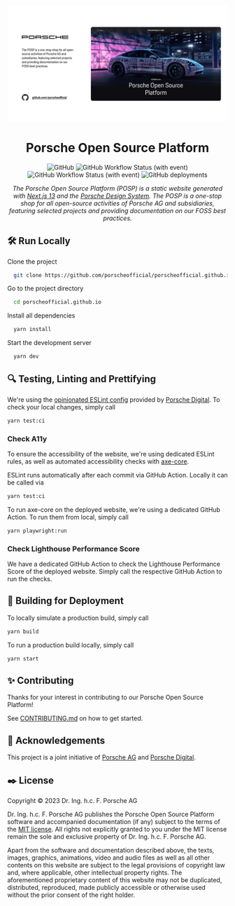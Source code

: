 <div align="center">
  <a target="_blank" rel="noopener noreferrer" href="https://opensource.porsche.com">
    <img src="https://github.com/porscheofficial/porscheofficial.github.io/blob/dd4b80e2eb5bab6c8fd9478220050e9ce6a0217f/src/app/opengraph-image.jpg" alt="" width="600" />
  </a>
  
# Porsche Open Source Platform

![GitHub](https://img.shields.io/github/license/porscheofficial/porscheofficial.github.io)
![GitHub Workflow Status (with event)](https://img.shields.io/github/actions/workflow/status/porscheofficial/porscheofficial.github.io/oso-repolinter.yml?label=OSO%20Repolinter)
![GitHub Workflow Status (with event)](https://img.shields.io/github/actions/workflow/status/porscheofficial/porscheofficial.github.io/tests.yml?label=Automated%20Tests%20and%20Linting)
![GitHub deployments](https://img.shields.io/github/deployments/porscheofficial/porscheofficial.github.io/github-pages?label=GitHub%20Pages%20Deployment)

_The Porsche Open Source Platform (POSP) is a static website generated with [Next.js 13](https://nextjs.org/) and the [Porsche Design System](https://designsystem.porsche.com/v3/).
The POSP is a one-stop shop for all open-source activities of Porsche AG and subsidiaries, featuring selected projects and providing documentation on our FOSS best practices._

</div>

## 🛠️ Run Locally

Clone the project

```bash
  git clone https://github.com/porscheofficial/porscheofficial.github.io.git
```

Go to the project directory

```bash
  cd porscheofficial.github.io
```

Install all dependencies

```bash
  yarn install
```

Start the development server

```bash
  yarn dev
```

## 🔍 Testing, Linting and Prettifying

We're using the [opinionated ESLint config](https://github.com/porscheofficial/eslint-config-porschedigital) provided by [Porsche Digital](https://www.porsche.digital/). To check your local changes, simply call

```bash
yarn test:ci
```

### Check A11y

To ensure the accessibility of the website, we're using dedicated ESLint rules,
as well as automated accessibility checks with [axe-core](https://github.com/dequelabs/axe-core).

ESLint runs automatically after each commit via GitHub Action. Locally it can be called via

```bash
yarn test:ci
```

To run axe-core on the deployed website, we're using a dedicated GitHub Action.
To run them from local, simply call

```bash
yarn playwright:run
```

### Check Lighthouse Performance Score

We have a dedicated GitHub Action to check the Lighthouse Performance Score of the deployed website.
Simply call the respective GitHub Action to run the checks.

## 🏁 Building for Deployment

To locally simulate a production build, simply call

```bash
yarn build
```

To run a production build locally, simply call

```bash
yarn start
```

## ✨ Contributing

Thanks for your interest in contributing to our Porsche Open Source Platform!

See [CONTRIBUTING.md](./CONTRIBUTING.md) on how to get started.

## 🙌 Acknowledgements

This project is a joint initiative of [Porsche AG](https://www.porsche.com) and [Porsche Digital](https://www.porsche.digital/).

## ✒️ License

Copyright © 2023 Dr. Ing. h.c. F. Porsche AG

Dr. Ing. h.c. F. Porsche AG publishes the Porsche Open Source Platform software and accompanied documentation (if any) subject to the terms of the [MIT license](./LICENSE.md). All rights not explicitly granted to you under the MIT license remain the sole and exclusive property of Dr. Ing. h.c. F. Porsche AG.

Apart from the software and documentation described above, the texts, images, graphics, animations, video and audio files as well as all other contents on this website are subject to the legal provisions of copyright law and, where applicable, other intellectual property rights. The aforementioned proprietary content of this website may not be duplicated, distributed, reproduced, made publicly accessible or otherwise used without the prior consent of the right holder.
